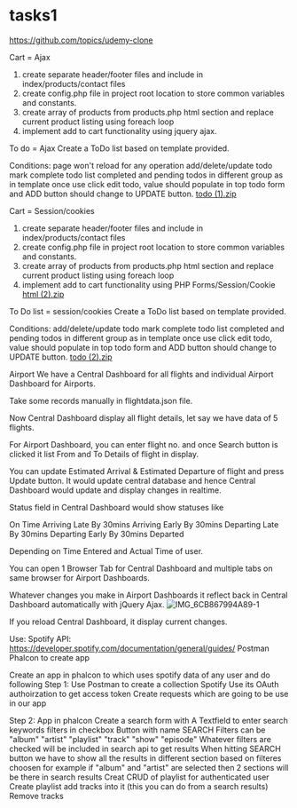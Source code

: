 # tasks1

https://github.com/topics/udemy-clone


Cart = Ajax 

1. create separate header/footer files and include in index/products/contact files
2. create config.php file in project root location to store common variables and constants.
3. create array of products from products.php html section and replace current product listing using foreach loop
4. implement add to cart functionality using jquery ajax.

To do = Ajax
Create a ToDo list based on template provided.

Conditions:
page won't reload for any operation
add/delete/update todo
mark complete todo
list completed and pending todos in different group as in template
once use click edit todo, value should populate in top todo form and ADD button should change to UPDATE button.
[todo (1).zip](https://github.com/VikasRathore16/tasks1/files/8109498/todo.1.zip)

Cart = Session/cookies
1. create separate header/footer files and include in index/products/contact files
2. create config.php file in project root location to store common variables and constants.
3. create array of products from products.php html section and replace current product listing using foreach loop
4. implement add to cart functionality using PHP Forms/Session/Cookie
[html (2).zip](https://github.com/VikasRathore16/tasks1/files/8109511/html.2.zip)

To Do list = session/cookies
Create a ToDo list based on template provided.

Conditions:
add/delete/update todo
mark complete todo
list completed and pending todos in different group as in template
once use click edit todo, value should populate in top todo form and ADD button should change to UPDATE button.
[todo (2).zip](https://github.com/VikasRathore16/tasks1/files/8109514/todo.2.zip)

Airport
We have a Central Dashboard for all flights and individual Airport Dashboard for Airports.

Take some records manually in flightdata.json file.

Now Central Dashboard display all flight details, let say we have data of 5 flights.

For Airport Dashboard, you can enter flight no. and once Search button is clicked it list From and To Details of flight in display. 

You can update Estimated Arrival & Estimated Departure of flight and press Update button. It would update central database and hence Central Dashboard would update and display changes in realtime.

Status field in Central Dashboard would show statuses like

On Time
Arriving Late By 30mins
Arriving Early By 30mins
Departing Late By 30mins
Departing Early By 30mins
Departed


Depending on Time Entered and Actual Time of user.

You can open 1 Browser Tab for Central Dashboard and multiple tabs on same browser for Airport Dashboards.

Whatever changes you make in Airport Dashboards it reflect back in Central Dashboard automatically with jQuery Ajax.
![IMG_6CB867994A89-1](https://user-images.githubusercontent.com/98630517/155158072-1b7e99c2-6e73-4c50-b28c-bea77e6760b4.jpeg)

If you reload Central Dashboard, it display current changes.





Use:
Spotify API: https://developer.spotify.com/documentation/general/guides/ 
Postman
Phalcon to create app

Create an app in phalcon to which uses spotify data of any user and do following
Step 1:
Use Postman to create a collection Spotify
Use its OAuth authoirzation to get access token
Create requests which are going to be use in our app

Step 2: App in phalcon
Create a search form with 
A Textfield to enter search keywords
filters in checkbox
Button with name SEARCH
Filters can be
"album"
"artist"
"playlist"
"track"
"show"
"episode"
Whatever filters are checked will be included in search api to get results
When hitting SEARCH button we have to show all the results in different section based on filteres choosen
for example if "album" and  "artist" are selected then 2 sections will be there in search results
Creat CRUD of playlist for authenticated user
Create playlist
add tracks into it (this you can do from a search results)
Remove tracks


